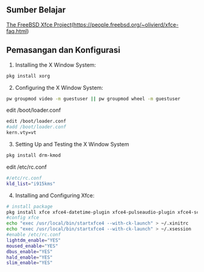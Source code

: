 ## Sumber Belajar
[The FreeBSD Xfce Project](https://people.freebsd.org/~olivierd/xfce-faq.html)(https://people.freebsd.org/~olivierd/xfce-faq.html)
## Pemasangan dan Konfigurasi
1. Installing the X Window System:
```sh
pkg install xorg
```
2. Configuring the X Window System:
```sh
pw groupmod video -m guestuser || pw groupmod wheel -m guestuser
```
edit /boot/loader.conf
```sh
edit /boot/loader.conf
#add /boot/loader.conf
kern.vty=vt
```
3. Setting Up and Testing the X Window System
```sh
pkg install drm-kmod
```
edit /etc/rc.conf
```sh
#/etc/rc.conf
kld_list="i915kms"
```
4. Installing and Configuring Xfce:
```sh
# install package
pkg install xfce xfce4-datetime-plugin xfce4-pulseaudio-plugin xfce4-screenshooter-plugin xfce4-whiskermenu-plugin xfce4-xkb-plugin lightdm-gtk-greeter firefox xfce-icons-elementary zenity sysctlview qt5-style-plugins slim
#config xfce
echo "exec /usr/local/bin/startxfce4 --with-ck-launch" > ~/.xinitrc
echo "exec /usr/local/bin/startxfce4 --with-ck-launch" > ~/.xsession
#enable /etc/rc.conf
lightdm_enable="YES"
moused_enable="YES"
dbus_enable="YES"
hald_enable="YES"
slim_enable="YES"

```
